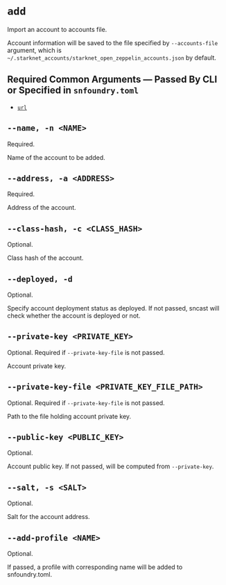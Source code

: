 # `add`
Import an account to accounts file.

Account information will be saved to the file specified by `--accounts-file` argument,
which is `~/.starknet_accounts/starknet_open_zeppelin_accounts.json` by default.

## Required Common Arguments — Passed By CLI or Specified in `snfoundry.toml`

* [`url`](../common.md#--url--u-rpc_url)

## `--name, -n <NAME>`
Required.

Name of the account to be added.

## `--address, -a <ADDRESS>`
Required.

Address of the account.

## `--class-hash, -c <CLASS_HASH>`
Optional.

Class hash of the account.

## `--deployed, -d`
Optional.

Specify account deployment status as deployed.
If not passed, sncast will check whether the account is deployed or not.

## `--private-key <PRIVATE_KEY>`
Optional. Required if `--private-key-file` is not passed.

Account private key.

## `--private-key-file <PRIVATE_KEY_FILE_PATH>`
Optional. Required if `--private-key-file` is not passed.

Path to the file holding account private key.

## `--public-key <PUBLIC_KEY>`
Optional.

Account public key.
If not passed, will be computed from `--private-key`.

## `--salt, -s <SALT>`
Optional.

Salt for the account address.

## `--add-profile <NAME>`
Optional.

If passed, a profile with corresponding name will be added to snfoundry.toml.
